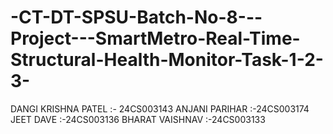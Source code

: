 # -CT-DT-SPSU-Batch-No-8---Project---SmartMetro-Real-Time-Structural-Health-Monitor-Task-1-2-3-
DANGI KRISHNA PATEL :- 24CS003143
ANJANI PARIHAR      :-24CS003174
JEET DAVE           :-24CS003136
BHARAT VAISHNAV     :-24CS003133
